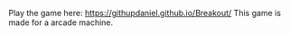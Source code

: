 Play the game here: https://githupdaniel.github.io/Breakout/
This game is made for a arcade machine.
